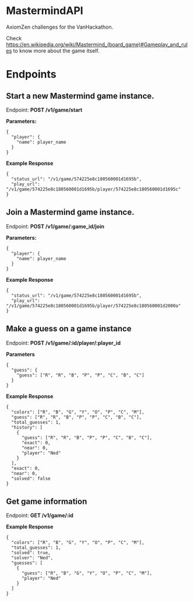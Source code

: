 # MastermindAPI

AxiomZen challenges for the VanHackathon.

Check https://en.wikipedia.org/wiki/Mastermind_(board_game)#Gameplay_and_rules
to know more about the game itself.

# Endpoints

## Start a new Mastermind game instance.

Endpoint: **POST /v1/game/start**

**Parameters:**

```
{
  "player": {
    "name": player_name
  }
}
```

**Example Response**

```
{
  "status_url": "/v1/game/574225e8c180560001d1695b",
  "play_url": "/v1/game/574225e8c180560001d1695b/player/574225e8c180560001d1695c"
}
```

## Join a Mastermind game instance.  

Endpoint: **POST /v1/game/:game_id/join**

**Parameters:**

```
{
  "player": {
    "name": player_name
  }
}
```

**Example Response**

```
{
  "status_url": "/v1/game/574225e8c180560001d1695b",
  "play_url": "/v1/game/574225e8c180560001d1695b/player/574225e8c180560001d2000a"
}
```

## Make a guess on a game instance

Endpoint: **POST /v1/game/:id/player/:player_id**

**Parameters**

```
{  
  "guess": {
    "guess": ["R", "R", "B", "P", "P", "C", "B", "C"]
  }
}
```

**Example Response**

```
{
  "colors": ["R", "B", "G", "Y", "O", "P", "C", "M"],
  "guess": ["R", "R", "B", "P", "P", "C", "B", "C"],
  "total_guesses": 1,
  "history": [
    {
      "guess": ["R", "R", "B", "P", "P", "C", "B", "C"],
      "exact": 0,
      "near": 0,
      "player": "Ned"
    }
  ],
  "exact": 0,
  "near": 0,
  "solved": false
}
```

## Get game information

Endpoint: **GET /v1/game/:id**

**Example Response**

```
{
  "colors": ["R", "B", "G", "Y", "O", "P", "C", "M"],
  "total_guesses": 1,
  "solved": true,
  "solver": "Ned",
  "guesses": [
    {
      "guess": ["R", "B", "G", "Y", "O", "P", "C", "M"],
      "player": "Ned"
    }
  ]
}
```
